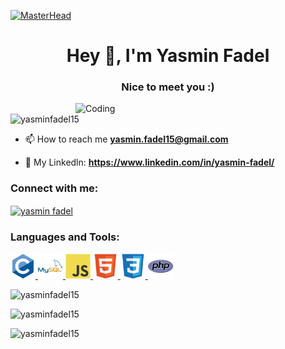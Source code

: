 [![MasterHead](https://res.cloudinary.com/practicaldev/image/fetch/s--7-s6BXGM--/c_imagga_scale,f_auto,fl_progressive,h_420,q_auto,w_1000/https://dev-to-uploads.s3.amazonaws.com/i/th2i72qu0rnt6hr9zn43.jpg)]()
<h1 align="center">Hey 👋, I'm Yasmin Fadel</h1>
<h3 align="center">Nice to meet you :)</h3>
<img align="right" alt="Coding" width="400" src="https://cdn.dribbble.com/users/1144208/screenshots/2655434/week6---git-scared.gif">

<p align="left"> <img src="https://komarev.com/ghpvc/?username=yasminfadel15&label=Profile%20views&color=0e75b6&style=flat" alt="yasminfadel15" /> </p>

- 📫 How to reach me **yasmin.fadel15@gmail.com**

- 📄 My Linkedln: **https://www.linkedin.com/in/yasmin-fadel/**

<h3 align="left">Connect with me:</h3>
<p align="left">
<a href="https://linkedin.com/in/yasmin fadel" target="blank"><img align="center" src="https://raw.githubusercontent.com/rahuldkjain/github-profile-readme-generator/master/src/images/icons/Social/linked-in-alt.svg" alt="yasmin fadel" height="30" width="40" /></a>
</p>

<h3 align="left">Languages and Tools:</h3>
<p align="left"> 
  <a href="https://www.cprogramming.com/" target="_blank" rel="noreferrer"> 
    <img src="https://raw.githubusercontent.com/devicons/devicon/master/icons/c/c-original.svg" alt="c" width="40" height="40"/> 
  </a> 
  <a href="https://www.mysql.com/" target="_blank" rel="noreferrer"> 
    <img src="https://raw.githubusercontent.com/devicons/devicon/master/icons/mysql/mysql-original-wordmark.svg" alt="mysql" width="40" height="40"/> 
  </a> 
  <a href="https://developer.mozilla.org/en-US/docs/Web/JavaScript" target="_blank" rel="noreferrer"> 
    <img src="https://raw.githubusercontent.com/devicons/devicon/master/icons/javascript/javascript-original.svg" alt="javascript" width="40" height="40"/> 
  </a> 
  <a href="https://developer.mozilla.org/en-US/docs/Web/HTML" target="_blank" rel="noreferrer"> 
    <img src="https://raw.githubusercontent.com/devicons/devicon/master/icons/html5/html5-original.svg" alt="html" width="40" height="40"/> 
  </a> 
  <a href="https://developer.mozilla.org/en-US/docs/Web/CSS" target="_blank" rel="noreferrer"> 
    <img src="https://raw.githubusercontent.com/devicons/devicon/master/icons/css3/css3-original.svg" alt="css" width="40" height="40"/> 
  </a> 
  <a href="https://www.php.net/" target="_blank" rel="noreferrer"> 
    <img src="https://raw.githubusercontent.com/devicons/devicon/master/icons/php/php-original.svg" alt="php" width="40" height="40"/> 
  </a>
</p>


  <p>
    <img src="https://github-readme-stats.vercel.app/api/top-langs?username=yasminfadel15&show_icons=true&locale=en&layout=compact" alt="yasminfadel15" />
  </p>
  <p>
    <img src="https://github-readme-stats.vercel.app/api?username=yasminfadel15&show_icons=true&locale=en" alt="yasminfadel15" />
  </p>
  <p>
    <img src="https://github-readme-streak-stats.herokuapp.com/?user=yasminfadel15&" alt="yasminfadel15" />
  </p>
